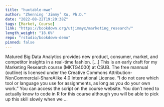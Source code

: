 ```yaml
---
title: "huxtable-mwe"
author: "Zhenning ‘Jimmy’ Xu, Ph.D."
date: "2022-08-22T19:20:38Z"
tags: [Market, Course]
link: "https://bookdown.org/utjimmyx/marketing_research/"
length_weight: "18.6%"
repo: "rstudio/bookdown-demo"
pinned: false
---
```


Matured Big Data Analytics provides new product, consumer, market, and competitor insights in a real-time fashion. [...] This is an early draft for my Marketing Research course (MKTG4000) at CSUB. The free mannual (outline) is licensed under the Creative Commons Attribution-NonCommercial-ShareAlike 4.0 International License. “I do not care which tool or language you use for assignments, as long as you do your own work.” You can access the script on the course website. You don’t need to actually know to code in R for this course although you will be able to pick up this skill slowly when we ...
